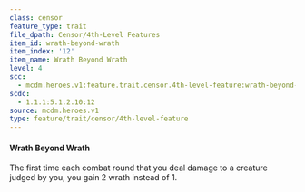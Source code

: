 ```yaml
---
class: censor
feature_type: trait
file_dpath: Censor/4th-Level Features
item_id: wrath-beyond-wrath
item_index: '12'
item_name: Wrath Beyond Wrath
level: 4
scc:
  - mcdm.heroes.v1:feature.trait.censor.4th-level-feature:wrath-beyond-wrath
scdc:
  - 1.1.1:5.1.2.10:12
source: mcdm.heroes.v1
type: feature/trait/censor/4th-level-feature
---
```


#### Wrath Beyond Wrath

The first time each combat round that you deal damage to a creature judged by you, you gain 2 wrath instead of 1.

